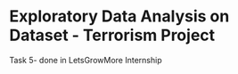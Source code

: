 # Exploratory Data Analysis on Dataset - Terrorism Project

Task 5- done in LetsGrowMore Internship


